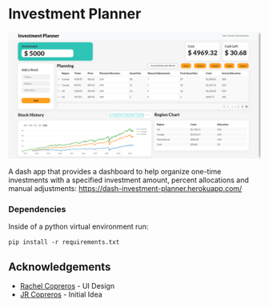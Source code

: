 # Investment Planner

<a href="https://github.com/RCopJr/investment-planner-dash">
    <img src="images/main_page.png" alt="main_page">
</a>

A dash app that provides a dashboard to help organize one-time investments with a specified investment amount, percent allocations and manual adjustments: https://dash-investment-planner.herokuapp.com/

### Dependencies

Inside of a python virtual environment run:

```
pip install -r requirements.txt
```

## Acknowledgements

- [Rachel Copreros](https://www.linkedin.com/in/rachel-joy-copreros-747b79219/) - UI Design
- [JR Copreros](https://www.linkedin.com/in/jrcopreros/) - Initial Idea
